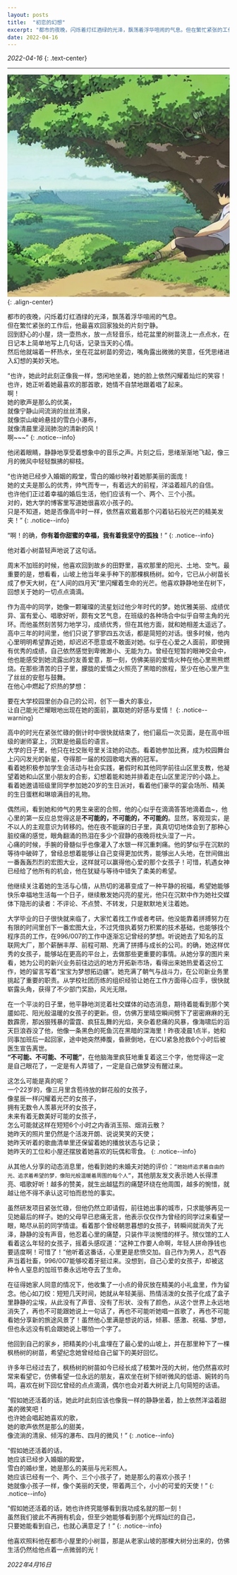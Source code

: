 ```yaml
---
layout: posts
title:  "初恋的幻想"
excerpt: "都市的夜晚，闪烁着灯红酒绿的光泽，飘荡着浮华喧闹的气息。但在繁忙紧张的工作后，他最喜欢回家独处的片刻宁静。  "
date: 2022-04-16
---
```


*2022-04-16*
{: .text-center}

---

![初恋的幻想](/assets/images/%E5%88%9D%E6%81%8B%E7%9A%84%E5%B9%BB%E6%83%B3/%E5%88%9D%E6%81%8B%E7%9A%84%E5%B9%BB%E6%83%B3.jpg){: .align-center}

都市的夜晚，闪烁着灯红酒绿的光泽，飘荡着浮华喧闹的气息。  
但在繁忙紧张的工作后，他最喜欢回家独处的片刻宁静。  
回到舒心的小屋，烧一壶热水，放一点轻音乐，给花盆里的树苗浇上一点点水，在日记本上简单地写上几句话，记录当天的心情。  
然后他就端着一杯热水，坐在花盆树苗的旁边，嘴角露出微微的笑意，任凭思绪进入幻想的美妙天地。

“也许，她此时此刻正像我一样，悠闲地坐着，她的脸上依然闪耀着灿烂的笑容！  
也许，她正听着她最喜欢的那首歌，她情不自禁地跟着唱了起来。  
啊！  
她的歌声是那么的优美，  
就像宁静山间流淌的丝丝清泉，  
就像崇山峻岭悬挂的雪白小瀑布，  
就像清晨里浸润肺泡的清新的风！  
啊~~~”
{: .notice--info}

他闭着眼睛，静静地享受着想象中的音乐之声。片刻之后，思绪渐渐地飞起，像三月的微风中轻轻飘拂的柳枝。

“也许她已经步入婚姻的殿堂，雪白的婚纱映衬着她那美丽的面庞！  
她的丈夫是那么的优秀，帅气而专一，有着远大的前程，洋溢着超凡的自信。  
也许他们正过着幸福的婚后生活，他们应该有一个、两个、三个小孩。  
对的，她大学的博客里写道她很喜欢小孩子的。  
只是不知道，她是否像高中时一样，依然喜欢戴着那个闪着钻石般光芒的精美发夹！”
{: .notice--info}

“啊！的确，**你有着你甜蜜的幸福，我有着我坚守的孤独**！” 
{: .notice--info}

他对着小树苗轻声地说了这句话。


周末不加班的时候，他喜欢回到故乡的田野里，喜欢那里的阳光、土地、空气。最重要的是，想看看，山坡上他当年亲手种下的那棵枫杨树。如今，它已从小树苗长成了参天大树，在“人间的四月天”里闪耀着生命的光芒。他喜欢静静地坐在树下，回想关于她的一切点点滴滴。

作为高中的同学，她像一颗璀璨的流星划过他少年时代的梦。她优雅美丽、成绩优异、富有爱心、唱歌好听，颇有文艺气息，在班级的各种场合中似乎自带主角的光环。而他虽然刻苦努力地学习，成绩优秀，但在其他方面，就和她相差太遥远了。高中三年的时间里，他们只说了寥寥四五次话，都是简短的对话。很多时候，他内心里明明希望靠近她，却迟迟不愿意或不敢面对她。似乎在心爱之人面前，即使拥有优秀的成绩，自己依然感觉到卑微渺小、无能为力。曾经在短暂的眼神交会中，他也能感受到她流露出的友善爱意，那一刻，仿佛美丽的爱情火种在他心里熊熊燃烧。在那些清苦的日子里，朦胧的爱情之火照亮了黑暗的旅程，至少在他心里产生了丝丝的安慰与鼓舞。  
在他心中燃起了炽热的梦想：

要在大学校园里创办自己的公司，创下一番大的事业，  
让自己能光芒耀眼地出现在她的面前，赢取她的好感与爱情！
{: .notice--warning}

高中的时光在紧张忙碌的倒计时中很快就结束了，他们最后一次见面，是在高中班级的谢师宴上，沉默是他最后的语言。  
大学的日子里，他只在社交账号里关注她的动态。看着她参加比赛，成为校园舞台上闪闪发光的新星，夺得那一届的校园歌唱大赛的冠军。  
看着她积极参加学生会活动与社会实践，暑假时和其他同学前往山区里支教，他凝望着她和山区里小朋友的合影，幻想着能和她并排着走在山区里泥泞的小路上。  
看着她邀请班级里同学参加她20岁的生日派对，看着他们豪华的宴会场所、精美的生日蛋糕和琳琅满目的礼物。

偶然间，看到她和帅气的男生亲密的合照，他的心似乎在滴滴答答地滴着血~，他心里的第一反应总觉得这是**不可能的，不可能的，不可能的**。显然，客观现实，是不以人的主观意识为转移的。他在夜不能寐的日子里，真真切切地体会到了那种心脏绞痛的感觉，眼角翻涌的热泪在多少个寂静的夜晚将枕头湿了一片。  
心痛的时候，手腕的骨髓似乎也像灌入了水银一样沉重刺痛。他的梦似乎在沉默的等待中破碎了，曾经总想着能够让自己变得更加优秀，能够出人头地，在世间做出一番轰轰烈烈的宏图大业，这样就可以赢得他心爱的那个女孩子！可惜，机遇女神已经给了他所有的机会，他在犹疑与等待中错失了柔美的希望。

他继续关注着她的生活与心情，从热切的渴慕变成了一种平静的祝福，希望她能够快乐幸福地生活每一个日子，继续散发她闪亮的星光，他只在沉默中作为她社交媒体下隐形的读者：不评论、不点赞、不转发，只是默默地关注着她。

大学毕业的日子很快就来临了，大家忙着找工作或者考研。他没能靠着拼搏努力在有限的时间里创下一番宏图大业，不过凭借执着努力积累的技术基础，也能够找个程序员的工作，在996/007的工作中逐渐忘记曾经的梦想。听说她去了知名的互联网大厂，那个薪酬丰厚、前程可期、充满了拼搏与成长的公司。的确，她这样优秀的女孩子，能够站在更高的平台上，去做那些更重要的事情。从她分享的图片来看，她为公司的新兴业务前往边远的地方开拓新市场，看得出来她热爱着这份工作，她的留言写着“宝宝为梦想拓边疆”。她充满了朝气与战斗力，在公司新业务里挑起了重要的职责。从学校社团历练的组织经验让她在工作方面得心应手，很快就崭露头角，获得了不少部门奖励，风光无限。

在一个平淡的日子里，他平静地浏览着社交媒体的动态消息，期待着能看到那个笑靥如花、阳光般温暖的女孩子的更新。但，仿佛万里晴空瞬间劈下了密密麻麻的无数霹雳，那凶狠残暴的雷霆、疯狂乱舞的光焰，夹杂着悲痛的风暴，像海啸后的滔天巨浪吞没了他，他像一条黑色的死鱼沉在黑暗的深海里！昨夜凌晨1点半，她和同事加班后一起回家，途中她突然捧腹，昏厥倒地，在ICU紧急抢救6个小时后被医生宣告离世。  
**“不可能、不可能、不可能”**，在他脑海里疯狂地重复着这三个字，他觉得这一定是自己眼花了，一定是有人弄错了，一定是自己做梦没有醒过来。

这怎么可能是真的呢？  
一个22岁的，像三月里含苞待放的鲜花般的女孩子，  
像星辰一样闪耀着光芒的女孩子，  
拥有无数令人羡慕光环的女孩子，  
未来有着无数美好可能的女孩子，  
怎么可能就这样在短短6个小时之内香消玉殒、烟消云散？  
她昨天的照片里仍然是个活泼开朗、说说笑笑的天使；  
她昨天听着的歌曲清单里还保留着她的播放状态与记录；  
她昨天的工位和小屋还摆放着她喜欢的玩偶和零食。
{: .notice--info}

从其他人分享的动态消息里，他看到她的未婚夫对她的评价：`“她始终追求着自由的光、追求着希望的梦，像阳光般温暖着周围的每个人”`，其他朋友发文表示她人长得漂亮、唱歌好听！越多的赞美，就生出越猛烈的痛楚环绕在他周围，越多的惋惜，就越让他不得不承认这可怕而悲怆的事实。


虽然研发项目紧张忙碌，但他仍然立即请假，前往她出事的城市，只求能够再见一见她最后的样子。她的父母早已悲痛无言，他表示仅仅作为曾经的同学过来看望一眼，略尽从前的同学情谊。看着那个曾经朝思暮想的女孩子，转瞬间就消失了光泽，静静的没有声音，他忍着心里的痛楚，只装作平淡惋惜的样子。殡仪馆的工人看着这么年轻的女孩子，摇着头感叹道：“这种工作要人命啊，年轻人拼命挣钱也要适度啊！可惜了！”他听着这番话，心里更是悲愤交加。自己作为男人，忍气吞声当着社畜，996/007能够咬着牙挺过来。没想到，自己心爱的女孩子，却被这种令人窒息的加班节奏永远地夺去了生命。

在征得她家人同意的情况下，他收集了一小点的骨灰放在精美的小礼盒里，作为留念。他心如刀绞：短短几天时间，她就从年轻美丽、热情活泼的女孩子化成了盒子里静静的尘埃，从此没有了声音、没有了形状、没有了颜色，从这个世界上永远地消失了，再也不可能跟她说上一句话了，再也不可能听她唱一首歌了，再也不可能看她分享新的旅途风景了！虽然他心里满是想说的话，倾慕、感激、祝福、梦想，但也永远没有机会跟她说上哪怕一个字了。

他回到自己的家乡，把精美的小礼盒埋在了最心爱的山坡上，并在那里种下了一棵枫杨树的树苗，希望纪念她曾经给自己留下的美好回忆。

许多年已经过去了，枫杨树的树苗如今已经长成了枝繁叶茂的大树，他仍然喜欢时常来看望它，仿佛看望一位永远的朋友，喜欢坐在树下倾听微风的低语、婉转的鸟鸣，喜欢在树下回忆曾经的点点滴滴，偶尔也会对着大树说上几句简短的话语。

“假如她还活着的话，她此时此刻应该也像我一样的静静坐着，脸上依然洋溢着甜美的微笑吧！  
也许她会唱起她喜欢的歌，  
她的歌声依然是那么的甜美，  
像流淌的清泉、倾泻的瀑布、四月的微风！”
{: .notice--info}

“假如她还活着的话，  
她应该已经步入婚姻的殿堂，  
雪白的婚纱里，她是那么的美丽与光彩照人。  
她应该已经有一个、两个、三个小孩子了，她是那么的喜欢小孩子！  
她就像小孩子一样，像个美丽的天使，带着两三个，小小的可爱的天使！”
{: .notice--info}

“假如她还活着的话，她也许终究能够看到我功成名就的那一刻！  
虽然我们彼此不再拥有机会，但至少她能够看到那个光辉灿烂的自己，  
只要她能看到自己，也就心满意足了！”
{: .notice--info}

他喜欢照料他在都市小屋里的小树苗，那是从老家山坡的那棵大树分出来的，仿佛生活仍然给他点着一点微弱的光！

*2022年4月16日*





